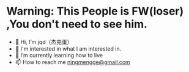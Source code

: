 # Warning: This People is FW(loser) ,You don't need to see him.
- 👋 Hi, I’m jqd（杰克蛋）
- 👀 I'm interested in what I am interested in.
- 🌱 I’m currently learning how to live
- 📫 How to reach me ningmengge@gmail.com


<!---
1300602123/1300602123 is a ✨ special ✨ repository because its `README.md` (this file) appears on your GitHub profile.
You can click the Preview link to take a look at your changes.
--->
